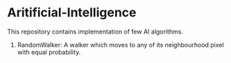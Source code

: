 # Aritificial-Intelligence
This repository contains implementation of few AI algorithms.

1. RandomWalker: A walker which moves to any of its neighbourhood pixel with equal probability.
